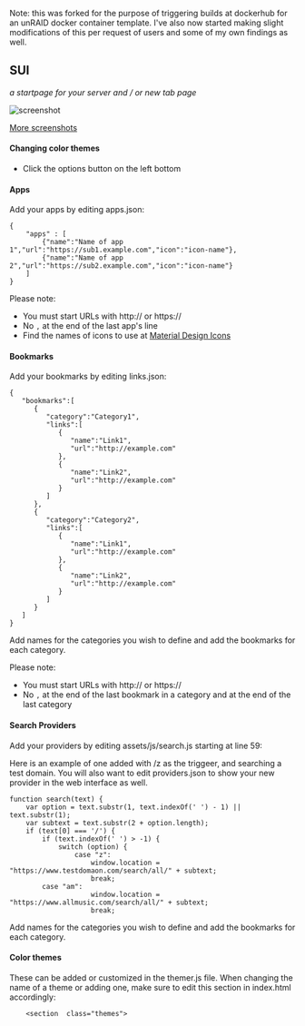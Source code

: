 Note: this was forked for the purpose of triggering builds at dockerhub for an unRAID docker container template.
I've also now started making slight modifications of this per request of users and some of my own findings as well.

## SUI
*a startpage for your server and / or new tab page*

![screenshot](https://i.imgur.com/J4d7Q3D.png)

[More screenshots](https://imgur.com/a/FDVRIyw)

#### Changing color themes
 - Click the options button on the left bottom

#### Apps
Add your apps by editing apps.json:

    {
	    "apps" : [
		    {"name":"Name of app 1","url":"https://sub1.example.com","icon":"icon-name"},
		    {"name":"Name of app 2","url":"https://sub2.example.com","icon":"icon-name"}
	    ]
    }

Please note:

 - You must start URLs with http:// or https://
 - No `,` at the end of the last app's line
 - Find the names  of icons to use at [Material Design Icons](https://materialdesignicons.com/)

#### Bookmarks
Add your bookmarks by editing links.json:

```
{  
   "bookmarks":[  
      {  
         "category":"Category1",
         "links":[  
            {  
               "name":"Link1",
               "url":"http://example.com"
            },
            {  
               "name":"Link2",
               "url":"http://example.com"
            }
         ]
      },
      {  
         "category":"Category2",
         "links":[  
            {  
               "name":"Link1",
               "url":"http://example.com"
            },
            {  
               "name":"Link2",
               "url":"http://example.com"
            }
         ]
      }
   ]
}
```
Add names for the categories you wish to define and add the bookmarks for each category.

Please note:

 - You must start URLs with http:// or https://
 - No `,` at the end of the last bookmark in a category and at the end of the last category

#### Search Providers
Add your providers by editing assets/js/search.js starting at line 59:

Here is an example of one added with /z as the triggeer, and searching a test domain.
You will also want to edit providers.json to show your new provider in the web interface as well.

```
function search(text) {
    var option = text.substr(1, text.indexOf(' ') - 1) || text.substr(1);
    var subtext = text.substr(2 + option.length);
    if (text[0] === '/') {
        if (text.indexOf(' ') > -1) {
            switch (option) {
                case "z":
                    window.location = "https://www.testdomaon.com/search/all/" + subtext;
                    break;
		case "am":
                    window.location = "https://www.allmusic.com/search/all/" + subtext;
                    break;
```
Add names for the categories you wish to define and add the bookmarks for each category.

#### Color themes
These can be added or customized in the themer.js file. When changing the name of a theme or adding one, make sure to edit this section in index.html accordingly:

```
    <section  class="themes">
```


